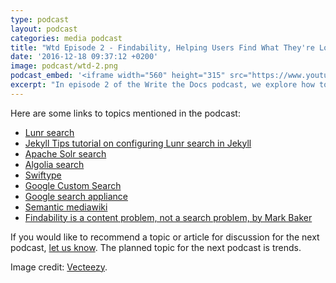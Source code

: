 ```yaml
---
type: podcast
layout: podcast
categories: media podcast
title: "Wtd Episode 2 - Findability, Helping Users Find What They're Looking for in Documentation"
date: '2016-12-18 09:37:12 +0200'
image: podcast/wtd-2.png
podcast_embed: '<iframe width="560" height="315" src="https://www.youtube.com/embed/Z8puPiBVa0w" frameborder="0" allowfullscreen></iframe>'
excerpt: "In episode 2 of the Write the Docs podcast, we explore how to help users find what they're looking for in your documentation. We talk about various tools for findability - search, tags, faceted filters, sidebar navigation, inline links, related links, terms/glossaries, and breadcrumbs."
---
```


Here are some links to topics mentioned in the podcast:

- [Lunr search](https://lunrjs.com/)
- [Jekyll Tips tutorial on configuring Lunr search in Jekyll](https://jekyll.tips/jekyll-casts/jekyll-search-using-lunr-js/)
- [Apache Solr search](https://lucene.apache.org/solr/)
- [Algolia search](https://www.algolia.com/)
- [Swiftype](https://swiftype.com/)
- [Google Custom Search](https://cse.google.com/cse/all)
- [Google search appliance](https://enterprise.google.com/search/products/gsa.html)
- [Semantic mediawiki](https://www.semantic-mediawiki.org/wiki/Semantic_MediaWiki)
- [Findability is a content problem, not a search problem, by Mark Baker](https://everypageispageone.com/2013/05/28/findability-is-a-content-problem-not-a-search-problem/)

If you would like to recommend a topic or article for discussion for the next podcast, [let us know](/contact). The planned topic for the next podcast is trends.

Image credit: [Vecteezy](https://www.vecteezy.com/vector-art/94333-marketing-research-illustration).
